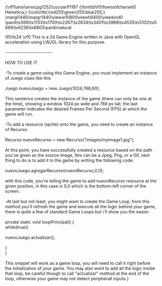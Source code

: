 {\rtf1\ansi\ansicpg1252\cocoartf1187
{\fonttbl\f0\fswiss\fcharset0 Helvetica;}
{\colortbl;\red255\green255\blue255;}
\margl1440\margr1440\vieww10800\viewh8400\viewkind0
\pard\tx566\tx1133\tx1700\tx2267\tx2834\tx3401\tx3968\tx4535\tx5102\tx5669\tx6236\tx6803\pardirnatural

\f0\fs24 \cf0 This is a 2d Game Engine written in Java with OpenGL acceleration using LWJGL library for this purpose. \
\
------------------------\
\
HOW TO USE IT\
\
-To create a game using this Game Engine, you must implement an instance of Juego class like this\
\
Juego nuevoJuego = new Juego(1024,768,60);\
\
This sentence creates the instance of the game (there can only be one at the time), showing a window 1024 px wide and 768 px tall, the last parameter indicates the desired Frames Per Second (FPS) at which the game will run.\
\
-To add a resource (sprite) onto the game, you need to create an instance of Recurso:\
\
Recurso nuevoRecurso = new Recurso("images/myImage1.jpg");\
\
At this point, you have successfully created a resource based on the path you've given as the source image, this can be a Jpeg, Png, or a Gif, next thing to do is to add it to the game by writing the following code:\
\
nuevoJuego.agregarRecurso(nuevoRecurso,0,0);\
\
with this code, you're telling the game to add nuevoRecurso resource at the given position, in this case is 0,0 which is the bottom-left corner of the screen.\
\
-At last but not least, you might want to create the Game Loop, from this method you'll refresh the game and execute all the logic behind your game, there is quite a few of standard Game Loops but i'll show you the easier:\
\
 private static void loopPrincipal() \{\
        while(true)\{\
        \
                  nuevoJuego.actualizar();\
               \
        \}\
    \}\
\
This snippet will work as a game loop, you will need to call it right before the initialization of your game. You may also want to add all the logic inside that loop, be careful though to call "actualizar" method at the end of the loop, otherwise your game may not detect peripherall inputs.}